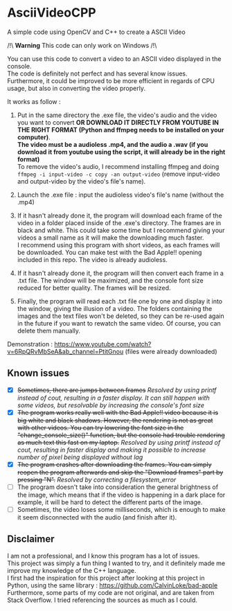 # AsciiVideoCPP
A simple code using OpenCV and C++ to create a ASCII Video 

/!\ <b>Warning</b> This code can only work on Windows /!\  

You can use this code to convert a video to an ASCII video displayed in the console.  
The code is definitely not perfect and has several know issues.   
Furthermore, it could be improved to be more efficient in regards of CPU usage, but also in converting the video properly.  

It works as follow :  
1. Put in the same directory the .exe file, the video's audio and the video you want to convert <b>OR DOWNLOAD IT DIRECTLY FROM YOUTUBE IN THE RIGHT FORMAT (Python and ffmpeg needs to be installed on your computer)</b>.   
<b>The video must be a audioless .mp4, and the audio a .wav (if you download it from youtube using the script, it will already be in the right format)</b>  
To remove the video's audio, I recommend installing ffmpeg and doing `ffmpeg -i input-video -c copy -an output-video` (remove input-video and output-video by the video's file's name).  

2. Launch the .exe file : input the audioless video's file's name (without the .mp4)  
3. If it hasn't already done it, the program will download each frame of the video in a folder placed inside of the .exe's directory. The frames are in black and white. This could take some time but I recommend giving your videos a small name as it will make the downloading much faster.  
I recommend using this program with short videos, as each frames will be downloaded. You can make test with the Bad Apple!! opening included in this repo. The video is already audioless.
 
4. If it hasn't already done it, the program will then convert each frame in a .txt file. The window will be maximized, and the console font size reduced for better quality. The frames will be resized.  
5. Finally, the program will read each .txt file one by one and display it into the window, giving the illusion of a video. The folders containing the images and the text files won't be deleted, so they can be re-used again in the future if you want to rewatch the same video. Of course, you can delete them manually.  
  
Demonstration : https://www.youtube.com/watch?v=6RpQRvMbSeA&ab_channel=PtitGnou (files were already downloaded)
  
## Known issues  
 
- [x] ~~Sometimes, there are jumps between frames~~ *Resolved by using printf instead of cout, resulting in a faster display. It can still happen with some videos, but resolvable by increasing the console's font size*
- [x] ~~The program works really well with the Bad Apple!! video because it is big white and black shadows. However, the rendering is not as great with other videos. You can try lowering the font size in the "change_console_size()" function, but the console had trouble rendering as much text this fast on my laptop.~~ *Resolved by using printf instead of cout, resulting in faster display and making it possible to increase number of pixel being displayed without lag* 
- [x] ~~The program crashes after downloading the frames. You can simply reopen the program afterwards and skip the "Download frames" part by pressing "N".~~ *Resolved by correcting a filesystem_error*  
- [ ] The program doesn't take into consideration the general brightness of the image, which means that if the video is happening in a dark place for example, it will be hard to detect the different parts of the image.  
- [ ] Sometimes, the video loses some milliseconds, which is enough to make it seem disconnected with the audio (and finish after it).
  
## Disclaimer  

I am not a professional, and I know this program has a lot of issues.  
This project was simply a fun thing I wanted to try, and it definitely made me improve my knowledge of the C++ language.  
I first had the inspiration for this project after looking at this project in Python, using the same library : https://github.com/CalvinLoke/bad-apple  
Furthermore, some parts of my code are not original, and are taken from Stack Overflow. I tried referencing the sources as much as I could.
